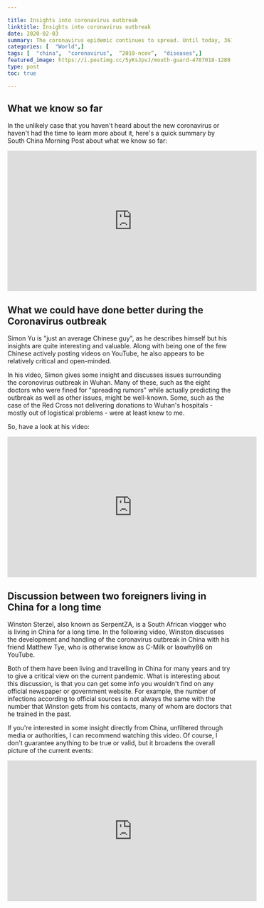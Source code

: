```yaml
---

title: Insights into coronavirus outbreak
linktitle: Insights into coronavirus outbreak
date: 2020-02-03
summary: The coronavirus epidemic continues to spread. Until today, 361 people have died in China and one in the Philippines. Confirmed infections are already at 17,238 in China, plus another 150 globally. With the spread of the virus, Wuhan's and China's isolation is getting more serious. In this post, I want to present you some insights from people living in China.
categories: [  "World",]
tags: [  "china",  "coronavirus",  “2019-ncov”,  "diseases",]
featured_image: https://i.postimg.cc/5yKsJpvJ/mouth-guard-4787018-1280.png
type: post
toc: true

---
```


## What we know so far

In the unlikely case that you haven't heard about the new coronavirus or haven't had the time to learn more about it, here's a quick summary by South China Morning Post about what we know so far:

<iframe width="560" height="315" src="https://www.youtube.com/embed/Zru5REL9ANg" frameborder="0" allow="accelerometer; autoplay; encrypted-media; gyroscope; picture-in-picture" allowfullscreen></iframe>


## What we could have done better during the Coronavirus outbreak 

Simon Yu is "just an average Chinese guy", as he describes himself but his insights are quite interesting and valuable. Along with being one of the few Chinese actively posting videos on YouTube, he also appears to be relatively critical and open-minded.

In his video, Simon gives some insight and discusses issues surrounding the coronovirus outbreak in Wuhan. Many of these, such as the eight doctors who were fined for "spreading rumors" while actually predicting the outbreak as well as other issues, might be well-known. Some, such as the case of the Red Cross not delivering donations to Wuhan's hospitals - mostly out of logistical problems - were at least knew to me. 

So, have a look at his video:

<iframe width="560" height="315" src="https://www.youtube.com/embed/Bu6R79FIzZo" frameborder="0" allow="accelerometer; autoplay; encrypted-media; gyroscope; picture-in-picture" allowfullscreen></iframe>


## Discussion between two foreigners living in China for a long time

Winston Sterzel, also known as SerpentZA, is a South African vlogger who is living in China for a long time. In the following video, Winston discusses the development and handling of the coronavirus outbreak in China with his friend Matthew Tye, who is otherwise know as C-Milk or laowhy86 on YouTube.

Both of them have been living and travelling in China for many years and try to give a critical view on the current pandemic. What is interesting about this discussion, is that you can get some info you wouldn't find on any official newspaper or government website. For example, the number of infections according to official sources is not always the same with the number that Winston gets from his contacts, many of whom are doctors that he trained in the past. 

If you're interested in some insight directly from China, unfiltered through media or authorities, I can recommend watching this video. Of course, I don't guarantee anything to be true or valid, but it broadens the overall picture of the current events:

<iframe width="560" height="315" src="https://www.youtube.com/embed/lk5XkhUKMDM" frameborder="0" allow="accelerometer; autoplay; encrypted-media; gyroscope; picture-in-picture" allowfullscreen></iframe>
